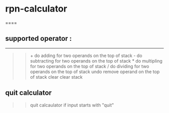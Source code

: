 # rpn-calculator
====

## supported operator :
----
>> \+ do adding for two operands on the top of stack
>> \- do subtracting for two operands on the top of stack
>> \* do multipling for two operands on the top of stack
>> \/ do dividing for two operands on the top of stack
>> undo remove operand on the top of stack
>> clear clear stack

## quit calculator
>> quit calcaulator if input starts with "quit"